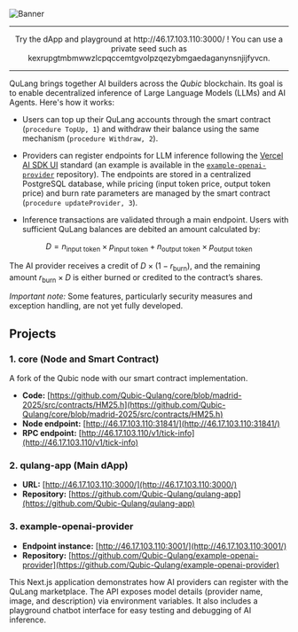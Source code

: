 ![Banner](./qulang-banner-rounded.png)

---

<div align="center">
  Try the dApp and playground at http://46.17.103.110:3000/ !  
  You can use a private seed such as kexrupgtmbmwwzlcpqccemtgvolpzqezybmgaedaganynsnjijfyvcn.
</div>

---

QuLang brings together AI builders across the _Qubic_ blockchain. Its goal is to enable decentralized inference of Large Language Models (LLMs) and AI Agents. Here's how it works:

- Users can top up their QuLang accounts through the smart contract (`procedure TopUp, 1`) and withdraw their balance using the same mechanism (`procedure Withdraw, 2`).

- Providers can register endpoints for LLM inference following the [Vercel AI SDK UI](https://sdk.vercel.ai/docs/ai-sdk-ui/overview) standard (an example is available in the [`example-openai-provider`](https://github.com/Qubic-Qulang/example-openai-provider) repository). The endpoints are stored in a centralized PostgreSQL database, while pricing (input token price, output token price) and burn rate parameters are managed by the smart contract (`procedure updateProvider, 3`).

- Inference transactions are validated through a main endpoint. Users with sufficient QuLang balances are debited an amount calculated by:

$$ D = n_{\text{input token}} \times p_{\text{input token}} + n_{\text{output token}} \times p_{\text{output token}} $$

The AI provider receives a credit of $D \times (1 - r_{\text{burn}})$, and the remaining amount $r_{\text{burn}} \times D$ is either burned or credited to the contract’s shares.

*Important note:* Some features, particularly security measures and exception handling, are not yet fully developed.

## Projects

### 1. core (Node and Smart Contract)

A fork of the Qubic node with our smart contract implementation.  
- **Code:** [https://github.com/Qubic-Qulang/core/blob/madrid-2025/src/contracts/HM25.h](https://github.com/Qubic-Qulang/core/blob/madrid-2025/src/contracts/HM25.h)  
- **Node endpoint:** [http://46.17.103.110:31841/](http://46.17.103.110:31841/)  
- **RPC endpoint:** [http://46.17.103.110/v1/tick-info](http://46.17.103.110/v1/tick-info)

### 2. qulang-app (Main dApp)

- **URL:** [http://46.17.103.110:3000/](http://46.17.103.110:3000/)  
- **Repository:** [https://github.com/Qubic-Qulang/qulang-app](https://github.com/Qubic-Qulang/qulang-app)

### 3. example-openai-provider

- **Endpoint instance:** [http://46.17.103.110:3001/](http://46.17.103.110:3001/)  
- **Repository:** [https://github.com/Qubic-Qulang/example-openai-provider](https://github.com/Qubic-Qulang/example-openai-provider)

This Next.js application demonstrates how AI providers can register with the QuLang marketplace. The API exposes model details (provider name, image, and description) via environment variables. It also includes a playground chatbot interface for easy testing and debugging of AI inference.
